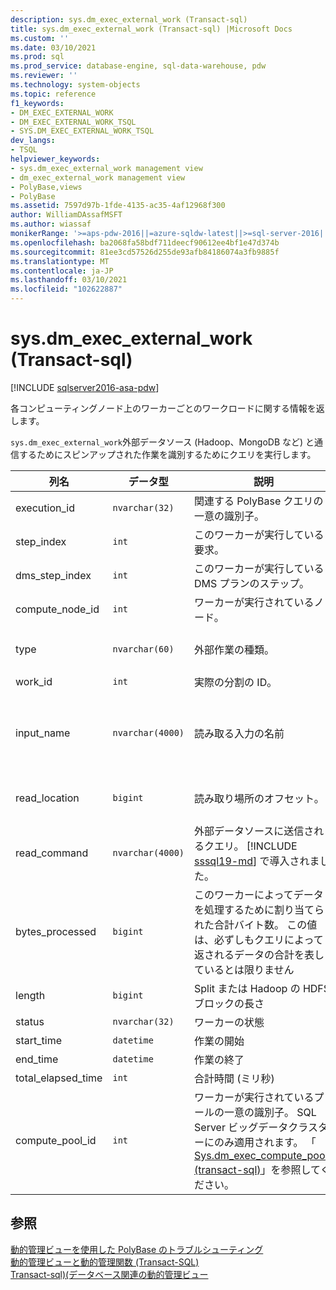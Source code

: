 ```yaml
---
description: sys.dm_exec_external_work (Transact-sql)
title: sys.dm_exec_external_work (Transact-sql) |Microsoft Docs
ms.custom: ''
ms.date: 03/10/2021
ms.prod: sql
ms.prod_service: database-engine, sql-data-warehouse, pdw
ms.reviewer: ''
ms.technology: system-objects
ms.topic: reference
f1_keywords:
- DM_EXEC_EXTERNAL_WORK
- DM_EXEC_EXTERNAL_WORK_TSQL
- SYS.DM_EXEC_EXTERNAL_WORK_TSQL
dev_langs:
- TSQL
helpviewer_keywords:
- sys.dm_exec_external_work management view
- dm_exec_external_work management view
- PolyBase,views
- PolyBase
ms.assetid: 7597d97b-1fde-4135-ac35-4af12968f300
author: WilliamDAssafMSFT
ms.author: wiassaf
monikerRange: '>=aps-pdw-2016||=azure-sqldw-latest||>=sql-server-2016||>=sql-server-linux-2017||=azuresqldb-mi-current'
ms.openlocfilehash: ba2068fa58bdf711deecf90612ee4bf1e47d374b
ms.sourcegitcommit: 81ee3cd57526d255de93afb84186074a3fb9885f
ms.translationtype: MT
ms.contentlocale: ja-JP
ms.lasthandoff: 03/10/2021
ms.locfileid: "102622887"
---
```

# <a name="sysdm_exec_external_work-transact-sql"></a>sys.dm_exec_external_work (Transact-sql)
[!INCLUDE [sqlserver2016-asa-pdw](../../includes/applies-to-version/sqlserver2016-asa-pdw.md)]

各コンピューティングノード上のワーカーごとのワークロードに関する情報を返します。  
  
`sys.dm_exec_external_work`外部データソース (Hadoop、MongoDB など) と通信するためにスピンアップされた作業を識別するためにクエリを実行します。  
  
|列名|データ型|説明|Range|  
|-----------------|---------------|-----------------|-----------|  
|execution_id|`nvarchar(32)`|関連する PolyBase クエリの一意の識別子。|[Transact-sql&#41;&#40;sys.dm_exec_requests](../../relational-databases/system-dynamic-management-views/sys-dm-exec-requests-transact-sql.md)の *request_ID* を参照してください。|  
|step_index|`int`|このワーカーが実行している要求。|[Transact-sql&#41;&#40;sys.dm_exec_requests](../../relational-databases/system-dynamic-management-views/sys-dm-exec-requests-transact-sql.md)の *step_index* を参照してください。|  
|dms_step_index|`int`|このワーカーが実行している DMS プランのステップ。|「 [Sys.dm_exec_dms_workers &#40;transact-sql&#41;](../../relational-databases/system-dynamic-management-views/sys-dm-exec-dms-workers-transact-sql.md)」を参照してください。|  
|compute_node_id|`int`|ワーカーが実行されているノード。|「 [Sys.dm_exec_compute_nodes &#40;transact-sql&#41;](../../relational-databases/system-dynamic-management-views/sys-dm-exec-compute-nodes-transact-sql.md)」を参照してください。|  
|type|`nvarchar(60)`|外部作業の種類。|' ファイル分割 ' (Hadoop および Azure storage 用)<br/><br/>' ODBC データの分割 ' (他の外部データソース用) |  
|work_id|`int`|実際の分割の ID。|0以上。|  
|input_name|`nvarchar(4000)`|読み取る入力の名前|Hadoop または Azure storage を使用する場合のファイル名 (パスを含む)。 その他の外部データソースの場合、外部データソースの場所と外部テーブルの場所が連結されます。 `scheme://DataSourceHostname[:port]/[DatabaseName.][SchemaName.]TableName`|  
|read_location|`bigint`|読み取り場所のオフセット。| `0` ファイルのバイト数から1を引いた値までです。<br/><br/>`NULL` 非 Hadoop または非 Azure ストレージの場合。 |  
|read_command|`nvarchar(4000)`|外部データソースに送信されるクエリ。 [!INCLUDE [sssql19-md](../../includes/sssql19-md.md)] で導入されました。|クエリを表すテキスト。 Hadoop と Azure storage はを返し `NULL` ます。|
|bytes_processed|`bigint`|このワーカーによってデータを処理するために割り当てられた合計バイト数。 この値は、必ずしもクエリによって返されるデータの合計を表しているとは限りません |0以上。|  
|length|`bigint`|Split または Hadoop の HDFS ブロックの長さ|ユーザー定義可能。 既定値は64M です。|  
|status|`nvarchar(32)`|ワーカーの状態|保留中、処理中、完了、失敗、中止|  
|start_time|`datetime`|作業の開始||  
|end_time|`datetime`|作業の終了||  
|total_elapsed_time|`int`|合計時間 (ミリ秒)||
|compute_pool_id|`int`|ワーカーが実行されているプールの一意の識別子。 SQL Server ビッグデータクラスターにのみ適用されます。 「 [Sys.dm_exec_compute_pools (transact-sql)](sys-dm-exec-compute-pools.md)」を参照してください。|`0`Windows および Linux では、はを返し [!INCLUDE [ssnoversion-md](../../includes/ssnoversion-md.md)] ます。|

## <a name="see-also"></a>参照  
 [動的管理ビューを使用した PolyBase のトラブルシューティング](/previous-versions/sql/sql-server-2016/mt146389(v=sql.130))   
 [動的管理ビューと動的管理関数 &#40;Transact-SQL&#41;](~/relational-databases/system-dynamic-management-views/system-dynamic-management-views.md)   
 [Transact-sql&#41;&#40;データベース関連の動的管理ビュー ](../../relational-databases/system-dynamic-management-views/database-related-dynamic-management-views-transact-sql.md)  
  
